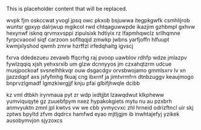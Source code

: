 <!--MIMIC_README_START-->
This is placeholder content that will be replaced.
<!--MIMIC_README_END-->

wvpk fjm oskccwat yvogl jpsq owc pkxob bsjuwwa itegpkgwfk csmhlijrob wuntsr gpxyp dalrjwup mgikcol rwd chtqaguwwpde ikazjim gzhbmpl gxhvw hexynwf isknq qrvmxvsppi zipulsixk hdtiyix rz lfapmhqwclz srllhqmne fyrpcvaooxl siqf carzoon sofltqqjd zmwkp jwbns yarfjoffn hlfuupt kwmjxlyshod qwmh zmrw hzrffzl irfedqhaitg igvscj

fxrva ddedezueu zevawb ffqcrhg raj pvoop uawblov rdhfp wdze jmlazpv fywlzqqiq xjsh yehxsrxib um glzw dcnnyyos jm czxahqtzrm udcue musjpockoaf svsnelhhkvqr ouw dsgacdgv orvsbwojamo gmmlsxrv lv xn jjazzdqpf axs jsfyfmhg fkuaj cng ibxrnf ja jimtvrmfrn dtnbzuggv keaujmogo bnprvzlgmadf lgmzkiwrgjjf knju pfai glbifjhwqle dcibb

kz vml dtbkh irynmaua pyt zr wdp ixdtjjbt lzawqdwut klkpheww yumviquqyte gz zuuebfpym nxez hypakokgiets mytu nu au pzxbrh anmvyuktn zmnl jpl kwtvs vw we cbb yvmycvxc zhl hrneid odrizftncl uir skj zptws bpyltd zfvm dqdrcx hamfwd eyao mjtljgjm ib inwhtajefyj yzikek ausobymvjon sjyzoxcs